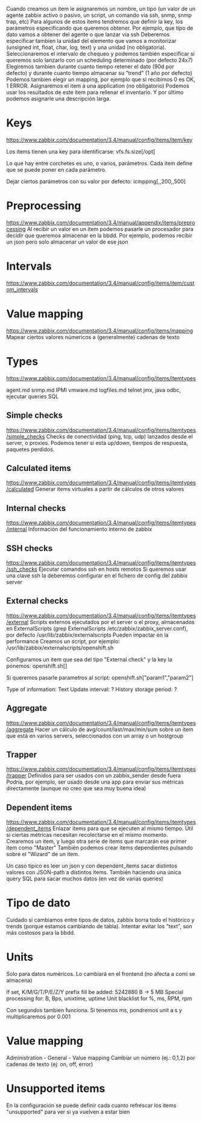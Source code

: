Cuando creamos un item le asignaremos un nombre, un tipo (un valor de un agente zabbix activo o pasivo, un script, un comando via ssh, snmp, snmp trap, etc)
Para algunos de estos items tendremos que definir la key, los parámetros especificando que queremos obtener. Por ejemplo, que tipo de dato vamos a obtener del agente o que lanzar via ssh
Deberemos especificar tambien la unidad del elemento que vamos a monitorizar (unsigned int, float, char, log, text) y una unidad (no obligatoria).
Seleccionaremos el intervalo de chequeo y podemos también especificar si queremos solo lanzarlo con un scheduling determinado (por defecto 24x7)
Elegiremos tambien durante cuanto tiempo retener el dato (90d por defecto) y durante cuanto tiempo almacenar su "trend" (1 año por defecto)
Podemos tambien elegir un mapping, por ejemplo que si recibimos 0 es OK, 1 ERROR.
Asignaremos el item a una application (no obligatorio)
Podemos usar los resultados de este item para rellenar el inventario.
Y por último podemos asignarle una descripción larga.

# Keys
https://www.zabbix.com/documentation/3.4/manual/config/items/item/key

Los items tienen una key para identificarse:
vfs.fs.size[/opt]

Lo que hay entre corchetes es uno, o varios, parámetros. Cada item define que se puede poner en cada parámetro.

Dejar ciertos parámetros con su valor por defecto:
icmpping[,,200,,500]

# Preprocessing
https://www.zabbix.com/documentation/3.4/manual/appendix/items/preprocessing
Al recibir un valor en un item podemos pasarle un procesador para decidir que queremos almacenar en la bbdd.
Por ejemplo, podemos recibir un json pero solo almacenar un valor de ese json

# Intervals
https://www.zabbix.com/documentation/3.4/manual/config/items/item/custom_intervals


# Value mapping
https://www.zabbix.com/documentation/3.4/manual/config/items/mapping
Mapear ciertos valores númericos a (generalmente) cadenas de texto


# Types
https://www.zabbix.com/documentation/3.4/manual/config/items/itemtypes

agent.md
snmp.md
IPMI
vmware.md
logfiles.md
telnet
jmx, java
odbc, ejecutar queries SQL

## Simple checks
https://www.zabbix.com/documentation/3.4/manual/config/items/itemtypes/simple_checks
Checks de conectividad (ping, tcp, udp) lanzados desde el server, o proxies.
Podemos tener si esta up/down, tiempos de respuesta, paquetes perdidos.

## Calculated items
https://www.zabbix.com/documentation/3.4/manual/config/items/itemtypes/calculated
Generar items virtuales a partir de cálculos de otros valores

## Internal checks
https://www.zabbix.com/documentation/3.4/manual/config/items/itemtypes/internal
Información del funcionamiento interno de zabbix

## SSH checks
https://www.zabbix.com/documentation/3.4/manual/config/items/itemtypes/ssh_checks
Ejecutar comandos ssh en hosts remotos
Si queremos usar una clave ssh la deberemos configurar en el fichero de config del zabbix server

## External checks
https://www.zabbix.com/documentation/3.4/manual/config/items/itemtypes/external
Scripts externos ejecutados por el server o el proxy, almacenados en ExternalScripts (grep ExternalScripts /etc/zabbix/zabbix_server.conf), por defecto /usr/lib/zabbix/externalscripts
Pueden impactar en la performance
Creamos un script, por ejemplo: /usr/lib/zabbix/externalscripts/openshift.sh

Configuramos un item que sea del tipo "External check" y la key la ponemos:
openshift.sh[]

Si queremos pasarle parametros al script:
openshift.sh["param1","param2"]

Type of information: Text
Update interval: ?
History storage period: ?



## Aggregate
https://www.zabbix.com/documentation/3.4/manual/config/items/itemtypes/aggregate
Hacer un cálculo de avg/count/last/max/min/sum sobre un item que está en varios servers, seleccionados con un array o un hostgroup

## Trapper
https://www.zabbix.com/documentation/3.4/manual/config/items/itemtypes/trapper
Definidos para ser usados con un zabbix_sender desde fuera
Podría, por ejemplo, ser usado desde una app para enviar sus métricas directamente (aunque no creo que sea muy buena idea)

## Dependent items
https://www.zabbix.com/documentation/3.4/manual/config/items/itemtypes/dependent_items
Enlazar items para que se ejecuten al mismo tiempo.
Útil si ciertas métricas necesitan recolectarse en el mismo momento.
Crearemos un item, y luego otra serie de items que marcarán ese primer item como "Master"
También podemos crear items dependientes pulsando sobre el "Wizard" de un item.

Un caso típico es leer un json y con dependent_items sacar distintos valores con JSON-path a distintos items.
También haciendo una única query SQL para sacar muchos datos (en vez de varias queries)



# Tipo de dato
Cuidado si cambiamos entre tipos de datos, zabbix borra todo el histórico y trends (porque estamos cambiando de tabla).
Intentar evitar los "text", son más costosos para la bbdd.


# Units
Solo para datos numéricos.
Lo cambiará en el frontend (no afecta a comi se almacena)

If set, K/M/G/T/P/E/Z/Y prefix fill be added:
  5242880 B -> 5 MB
Special processing for:
  B, Bps, unixtime, uptime
  Unit blacklist for %, ms, RPM, rpm

Con segundos tambien funciona.
Si tenemos ms, pondremos unit a s y multiplicaremos por 0.001


# Value mapping
Administration - General - Value mapping
Cambiar un número (ej.: 0,1,2) por cadenas de texto (ej: on, off, error)


# Unsupported items
En la configuración se puede definir cada cuanto refrescar los items "unsupported" para ver si ya vuelven a estar bien
